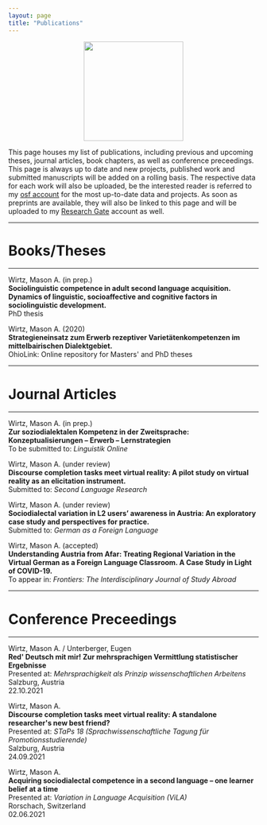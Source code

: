 ```yaml
---
layout: page
title: "Publications"
---
```


<p align="center">
  <img width="200" height="200" src="/IMG_6441-modified.png">
</p>

This page houses my list of publications, including previous and upcoming theses, journal articles, book chapters, as well as conference preceedings. This page is always up to date and new projects, published work and submitted manuscripts will be added on a rolling basis. The respective data for each work will also be uploaded, be the interested reader is referred to my [osf account](https://osf.io/gn4m7/) for the most up-to-date data and projects. As soon as preprints are available, they will also be linked to this page and will be uploaded to my [Research Gate](https://www.researchgate.net/profile/Mason-Wirtz) account as well.  

----------------
# Books/Theses
----------------

Wirtz, Mason A. (in prep.) <br> **Sociolinguistic competence in adult second language acquisition. Dynamics of linguistic, socioaffective and cognitive factors in sociolinguistic development.** <br> PhD thesis

Wirtz, Mason A. (2020) <br> **Strategieneinsatz zum Erwerb rezeptiver Varietätenkompetenzen im mittelbairischen Dialektgebiet.** <br> OhioLink: Online repository for Masters' and PhD theses

----------------
# Journal Articles
----------------

Wirtz, Mason A. (in prep.) <br> **Zur soziodialektalen Kompetenz in der Zweitsprache: Konzeptualisierungen – Erwerb – Lernstrategien** <br> To be submitted to: *Linguistik Online*

Wirtz, Mason A. (under review) <br> **Discourse completion tasks meet virtual reality: A pilot study on virtual reality as an elicitation instrument.** <br> Submitted to: *Second Language Research*

Wirtz, Mason A. (under review) <br> **Sociodialectal variation in L2 users’ awareness in Austria: An exploratory case study and perspectives for practice.** <br> Submitted to: *German as a Foreign Language* 

Wirtz, Mason A. (accepted) <br> **Understanding Austria from Afar: Treating Regional Variation in the Virtual German as a Foreign Language Classroom. A Case Study in Light of COVID-19.** <br> To appear in: *Frontiers: The Interdisciplinary Journal of Study Abroad*

----------------
# Conference Preceedings
----------------

Wirtz, Mason A. / Unterberger, Eugen <br> **Red' Deutsch mit mir! Zur mehrsprachigen Vermittlung statistischer Ergebnisse** <br> Presented at: *Mehrsprachigkeit als Prinzip wissenschaftlichen Arbeitens* <br> Salzburg, Austria <br> 22.10.2021

Wirtz, Mason A. <br> **Discourse completion tasks meet virtual reality: A standalone researcher's new best friend?** <br> Presented at: *STaPs 18 (Sprachwissenschaftliche Tagung für Promotionsstudierende)* <br> Salzburg, Austria <br> 24.09.2021 

Wirtz, Mason A. <br> **Acquiring sociodialectal competence in a second language – one learner belief at a time** <br> Presented at: *Variation in Language Acquisition (ViLA)* <br> Rorschach, Switzerland <br> 02.06.2021







